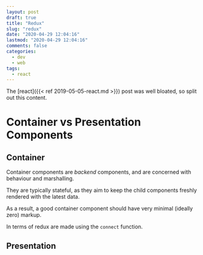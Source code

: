 ```yaml
---
layout: post
draft: true
title: "Redux"
slug: "redux"
date: "2020-04-29 12:04:16"
lastmod: "2020-04-29 12:04:16"
comments: false
categories:
  - dev
  - web
tags:
  - react
---
```


The [react]({{< ref 2019-05-05-react.md >}}) post was well bloated, so split out this content.

# Container vs Presentation Components

## Container

Container components are _backend_ components, and are concerned with behaviour and marshalling.

They are typically stateful, as they aim to keep the child components freshly rendered with the latest data.

As a result, a good container component should have very minimal (ideally zero) markup.

In terms of redux are made using the `connect` function.

## Presentation
